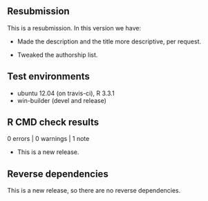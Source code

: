## Resubmission

This is a resubmission. In this version we have:

* Made the description and the title more descriptive, per request.

* Tweaked the authorship list.

## Test environments
* ubuntu 12.04 (on travis-ci), R 3.3.1
* win-builder (devel and release)

## R CMD check results

0 errors | 0 warnings | 1 note

* This is a new release.

## Reverse dependencies

This is a new release, so there are no reverse dependencies.


